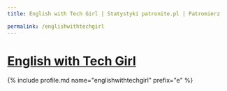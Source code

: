 ```yaml
---
title: English with Tech Girl | Statystyki patronite.pl | Patromierz

permalink: /englishwithtechgirl
---
```


# [English with Tech Girl](https://patronite.pl/englishwithtechgirl)

{% include profile.md name="englishwithtechgirl" prefix="e" %}
